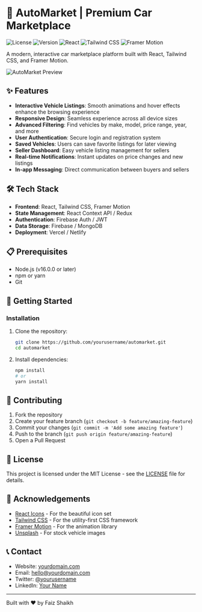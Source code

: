 # 🚗 AutoMarket | Premium Car Marketplace

![License](https://img.shields.io/badge/license-MIT-blue)
![Version](https://img.shields.io/badge/version-1.0.0-brightgreen)
![React](https://img.shields.io/badge/React-18.2.0-61DAFB)
![Tailwind CSS](https://img.shields.io/badge/Tailwind_CSS-3.3.3-38B2AC)
![Framer Motion](https://img.shields.io/badge/Framer_Motion-10.16.4-0055FF)

A modern, interactive car marketplace platform built with React, Tailwind CSS, and Framer Motion.

![AutoMarket Preview](https://via.placeholder.com/1200x630)

## ✨ Features

- **Interactive Vehicle Listings**: Smooth animations and hover effects enhance the browsing experience
- **Responsive Design**: Seamless experience across all device sizes
- **Advanced Filtering**: Find vehicles by make, model, price range, year, and more
- **User Authentication**: Secure login and registration system
- **Saved Vehicles**: Users can save favorite listings for later viewing
- **Seller Dashboard**: Easy vehicle listing management for sellers
- **Real-time Notifications**: Instant updates on price changes and new listings
- **In-app Messaging**: Direct communication between buyers and sellers

## 🛠️ Tech Stack

- **Frontend**: React, Tailwind CSS, Framer Motion
- **State Management**: React Context API / Redux
- **Authentication**: Firebase Auth / JWT
- **Data Storage**: Firebase / MongoDB
- **Deployment**: Vercel / Netlify

## 📋 Prerequisites

- Node.js (v16.0.0 or later)
- npm or yarn
- Git

## 🚀 Getting Started

### Installation

1. Clone the repository:
   ```bash
   git clone https://github.com/yourusername/automarket.git
   cd automarket
   ```

2. Install dependencies:
   ```bash
   npm install
   # or
   yarn install
   ```
## 🤝 Contributing

1. Fork the repository
2. Create your feature branch (`git checkout -b feature/amazing-feature`)
3. Commit your changes (`git commit -m 'Add some amazing feature'`)
4. Push to the branch (`git push origin feature/amazing-feature`)
5. Open a Pull Request

## 📄 License

This project is licensed under the MIT License - see the [LICENSE](LICENSE) file for details.

## 👏 Acknowledgements

- [React Icons](https://react-icons.github.io/react-icons/) - For the beautiful icon set
- [Tailwind CSS](https://tailwindcss.com/) - For the utility-first CSS framework
- [Framer Motion](https://www.framer.com/motion/) - For the animation library
- [Unsplash](https://unsplash.com/) - For stock vehicle images

## 📞 Contact

- Website: [yourdomain.com](https://yourdomain.com)
- Email: hello@yourdomain.com
- Twitter: [@yourusername](https://twitter.com/yourusername)
- LinkedIn: [Your Name](https://linkedin.com/in/yourname)

---
Built with ♥ by Faiz Shaikh
